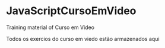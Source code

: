# JavaScriptCursoEmVideo
Training material of Curso em Video

Todos os exercios do curso em viedo estão armazenados aqui